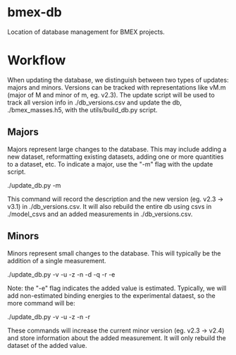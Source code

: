 # bmex-db
Location of database management for BMEX projects.

# Workflow
When updating the database, we distinguish between two types of updates: majors and minors. Versions can be tracked with representations like vM.m (major of M and minor of m, eg. v2.3). The update script will be used to track all version info in ./db_versions.csv and update the db, ./bmex_masses.h5, with the utils/build_db.py script.

## Majors 
Majors represent large changes to the database. This may include adding a new dataset, reformatting existing datasets, adding one or more quantities to a dataset, etc. To indicate a major, use the "-m" flag with the update script.

./update_db.py <description of update> -m

This command will record the description and the new version (eg. v2.3 -> v3.1) in ./db_versions.csv. It will also rebuild the entire db using csvs in ./model_csvs and an added measurements in ./db_versions.csv.

## Minors
Minors represent small changes to the database. This will typically be the addition of a single measurement. 

./update_db.py <description of update> -v <value> -u <uncertainty> -z <proton number> -n <neutron number> -d <dataset> -q <quantity> -r <reference> -e

Note: the "-e" flag indicates the added value is estimated. Typically, we will add non-estimated binding energies to the experimental dataest, so the more command will be:

./update_db.py <description of update> -v <value> -u <uncertainty> -z <proton number> -n <neutron number> -r <reference>

These commands will increase the current minor version (eg. v2.3 -> v2.4) and store information about the added measurement. It will only rebuild the dataset of the added value. 